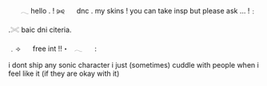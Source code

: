 ⠀⠀ 𓂃 hello . !
⪩⪨⠀⠀ dnc . my skins ! you can take insp but please ask … !﹕

.𓏵  baic dni citeria.

﹒⟢⠀⠀ free int !!・⠀𓂃 ⠀⠀:


i dont ship any sonic character i just (sometimes) cuddle with people when i feel like it (if they are okay with it)
